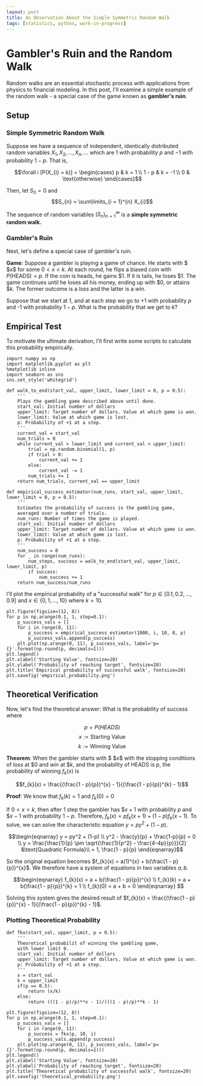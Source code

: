 ```yaml
---
layout: post
title: An Observation About the Simple Symmetric Random Walk
tags: [statistics, python, work-in-progress]
---
```


# Gambler's Ruin and the Random Walk

Random walks are an essential stochastic process with applications from physics to financial modeling. In this post, I'll examine a simple example of the random walk - a special case of the game known as **gambler's ruin**. 

## Setup 

### Simple Symmetric Random Walk

Suppose we have a sequence of independent, identically distributed random variables $X_1, X_2, ..., X_n, ...$ which are $1$ with probability $p$ and $-1$ with probability $1 - p$. That is, 

$$\forall i [P(X_{i} = k)] = 
\begin{cases}
p & k = 1 \\
1 - p & k = -1 \\
0 & \text{otherwise}
\end{cases}$$

Then, let $S_{0} = 0$ and $$S_{n} = \sum\limits_{i = 1}^{n} X_{i}$$ 

The sequence of random variables $(S_{n})_{n = 1}^{\infty}$ is a **simple symmetric random walk.**

### Gambler's Ruin 

Next, let's define a special case of gambler's ruin. 

**Game**: Suppose a gambler is playing a game of chance. He starts with $ \$x$ for some $0 < x < k$. At each round, he flips a biased coin with $P(\text{HEADS}) = p$. If the coin is heads, he gains $\$1$. If it is tails, he loses $\$1$. The game continues until he loses all his money, ending up with $\$0$, or attains $\$k$. The former outcome is a *loss* and the latter is a *win*.

Suppose that we start at 1, and at each step we go to +1 with probability $p$ and -1 with probability $1 - p$. What is the probability that we get to $k$? 

## Empirical Test

To motivate the ultimate derivation, I'll first write some scripts to calculate this probability empirically.

```
import numpy as np 
import matplotlib.pyplot as plt 
%matplotlib inline 
import seaborn as sns 
sns.set_style('whitegrid')

def walk_to_end(start_val, upper_limit, lower_limit = 0, p = 0.5): 
    '''
    Plays the gambling game described above until done. 
    start_val: Initial number of dollars
    upper_limit: Target number of dollars. Value at which game is won.
    lower_limit: Value at which game is lost.
    p: Probability of +1 at a step. 
    '''
    current_val = start_val
    num_trials = 0
    while current_val > lower_limit and current_val < upper_limit: 
        trial = np.random.binomial(1, p)
        if trial > 0: 
            current_val += 1
        else: 
            current_val -= 1
        num_trials += 1
    return num_trials, current_val == upper_limit

def empirical_success_estimator(num_runs, start_val, upper_limit, lower_limit = 0, p = 0.5):
    '''
    Estimates the probability of success in the gambling game, 
    averaged over a number of trials. 
    num_runs: Number of times the game is played.
    start_val: Initial number of dollars
    upper_limit: Target number of dollars. Value at which game is won.
    lower_limit: Value at which game is lost.
    p: Probability of +1 at a step. 
    '''
    num_success = 0 
    for _ in range(num_runs): 
        num_steps, success = walk_to_end(start_val, upper_limit, lower_limit, p)
        if success: 
            num_success += 1
    return num_success/num_runs
```

I'll plot the empirical probability of a "successful walk" for $p \in [0.1, 0.2, ..., 0.9]$ and $x \in \{0, 1, ..., 10\}$ where $k = 10$.

```
plt.figure(figsize=(12, 8))
for p in np.arange(0.1, 1, step=0.1):
    p_success_vals = []
    for i in range(0, 11): 
        p_success = empirical_success_estimator(1000, i, 10, 0, p)
        p_success_vals.append(p_success)
    plt.plot(np.arange(0, 11), p_success_vals, label='p={}'.format(np.round(p, decimals=1)))
plt.legend()
plt.xlabel('Starting Value', fontsize=20)
plt.ylabel('Probability of reaching target', fontsize=20)
plt.title('Empirical probability of successful walk', fontsize=20)
plt.savefig('empirical_probability.png')
```

## Theoretical Verification 

Now, let's find the theoretical answer: What is the probability of success where

$$p = P(HEADS)$$ 
$$x := \text{Starting Value}$$
$$k := \text{Winning Value}$$

**Theorem**: When the gambler starts with $ \$x$ with the stopping conditions of *loss* at $\$0$ and *win* at $\$k$, and the probability of HEADS is $p$, the probability of winning $f_{k}(x)$ is 

$$f_{k}(x) = \frac{(\frac{1 - p}{p})^{x} - 1}{(\frac{1 - p}{p})^{k} - 1}$$

**Proof**: We know that $f_{k}(k) = 1$ and $f_{k}(0) = 0$

If $0 < x < k$, then after 1 step the gambler has $\$x + 1$ with probability $p$ and $\$x - 1$ with probability $1 - p$. Therefore, $f_{k}(x) = pf_{k}(x + 1) + (1 - p)f_{k}(x-1)$. To solve, we can solve the characteristic equation $y = py^2 + (1-p)$. 

$$\begin{eqnarray} 
y = py^2 + (1-p) \\ 
y^2 - \frac{y}{p} + \frac{1-p}{p} = 0 \\
y = \frac{\frac{1}{p} \pm \sqrt{\frac{1}{p^2} - \frac{4-4p}{p}}}{2} &\text{Quadratic Formula}\\ 
= 1, \frac{1 - p}{p}
\end{eqnarray}$$

So the original equation becomes $f_{k}(x) = a(1)^{x} + b(\frac{1 - p}{p})^{x}$. We therefore have a system of equations in two variables $a, b$. 

$$\begin{eqnarray}
f_{k}(x) = a + b(\frac{1 - p}{p})^{x} \\
f_{k}(k) = a + b(\frac{1 - p}{p})^{k} = 1 \\
f_{k}(0) = a + b = 0 
\end{eqnarray}
$$

Solving this system gives the desired result of $f_{k}(x) = \frac{(\frac{1 - p}{p})^{x} - 1}{(\frac{1 - p}{p})^{k} - 1}$. 

### Plotting Theoretical Probability

```
def fkx(start_val, upper_limit, p = 0.5):
    '''
    Theoretical probabilit of winning the gambling game,
    with lower limit 0.  
    start_val: Initial number of dollars
    upper_limit: Target number of dollars. Value at which game is won.
    p: Probability of +1 at a step. 
    '''
    x = start_val
    k = upper_limit
    if(p == 0.5):
        return (x/k)
    else: 
        return (((1 - p)/p)**x - 1)/(((1 - p)/p)**k - 1)

plt.figure(figsize=(12, 8))
for p in np.arange(0.1, 1, step=0.1):
    p_success_vals = []
    for i in range(0, 11): 
        p_success = fkx(p, 10, i)
        p_success_vals.append(p_success)
    plt.plot(np.arange(0, 11), p_success_vals, label='p={}'.format(np.round(p, decimals=1)))
plt.legend()
plt.xlabel('Starting Value', fontsize=20)
plt.ylabel('Probability of reaching target', fontsize=20)
plt.title('Theoretical probability of successful walk', fontsize=20)
plt.savefig('theoretical_probability.png')
```

